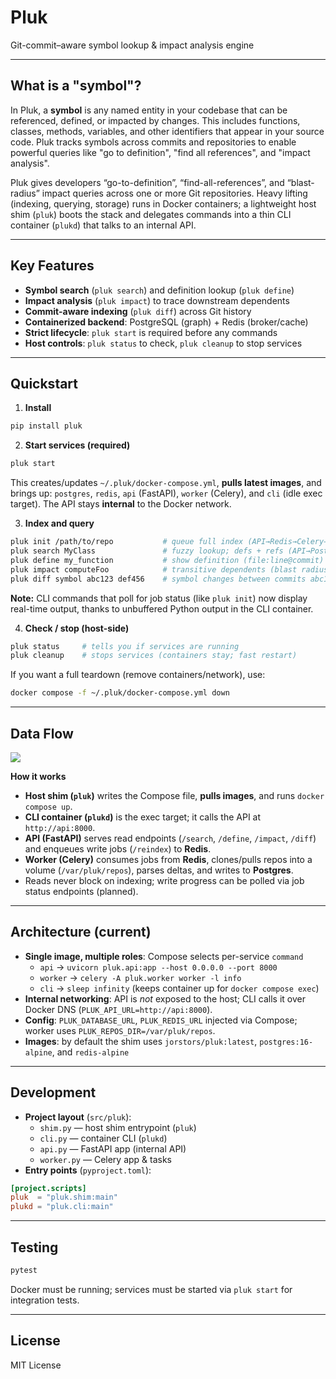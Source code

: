# Pluk

Git-commit–aware symbol lookup & impact analysis engine

---

## What is a "symbol"?

In Pluk, a **symbol** is any named entity in your codebase that can be referenced, defined, or impacted by changes. This includes functions, classes, methods, variables, and other identifiers that appear in your source code. Pluk tracks symbols across commits and repositories to enable powerful queries like "go to definition", "find all references", and "impact analysis".

Pluk gives developers “go-to-definition”, “find-all-references”, and “blast-radius” impact queries across one or more Git repositories. Heavy lifting (indexing, querying, storage) runs in Docker containers; a lightweight host shim (`pluk`) boots the stack and delegates commands into a thin CLI container (`plukd`) that talks to an internal API.

---

## Key Features

- **Symbol search** (`pluk search`) and definition lookup (`pluk define`)
- **Impact analysis** (`pluk impact`) to trace downstream dependents
- **Commit-aware indexing** (`pluk diff`) across Git history
- **Containerized backend**: PostgreSQL (graph) + Redis (broker/cache)
- **Strict lifecycle**: `pluk start` is required before any commands
- **Host controls**: `pluk status` to check, `pluk cleanup` to stop services

---

## Quickstart

1. **Install**

```bash
pip install pluk
```

2. **Start services (required)**

```bash
pluk start
```

This creates/updates `~/.pluk/docker-compose.yml`, **pulls latest images**, and brings up: `postgres`, `redis`, `api` (FastAPI), `worker` (Celery), and `cli` (idle exec target). The API stays **internal** to the Docker network.

3. **Index and query**

```bash
pluk init /path/to/repo           # queue full index (API→Redis→Celery→Postgres)
pluk search MyClass               # fuzzy lookup; defs + refs (API→Postgres, cached)
pluk define my_function           # show definition (file:line@commit)
pluk impact computeFoo            # transitive dependents (blast radius; cached)
pluk diff symbol abc123 def456    # symbol changes between commits abc123 → def456
```

**Note:** CLI commands that poll for job status (like `pluk init`) now display real-time output, thanks to unbuffered Python output in the CLI container.

4. **Check / stop (host-side)**

```bash
pluk status     # tells you if services are running
pluk cleanup    # stops services (containers stay; fast restart)
```

If you want a full teardown (remove containers/network), use:

```bash
docker compose -f ~/.pluk/docker-compose.yml down
```

---

## Data Flow

[![](https://mermaid.ink/img/pako:eNp9UtGO2jAQ_BVrHyqQAiKBhCSVKrWg6irRit6dVKmkqkyyl0Qkdmo7BUr4967D0eNe-rT27OzsztonSGWGEMNTJfdpwZVhq_tEMKbbba54U7A7qY0FGHsoynqTQFO1OzYoCGaakGECP2weRZaIV5VLme5Q_fyCZi_V7qKxWH0iibQqmUb1u0wxEQMrmL1leMCUGa5yNFdNxt6vLZ83t_yPXBvCX0jfSB4V8fb94Ya6wArV8YV5j1mpN4M-JGKrpKW_YSlPCxw-c5YfNoM1ucsVPnxdJUIf662sWO9p-Nqq3Qgbjd51_eylMLKzDm2KQp-5e3xcd9aGBSlc6OJXiy2SW73THXse52qkp6RS6Lb-L2WvSoPUNcNDR1PfNlDIM0Y9VIna5sCBXJUZxEa16ECNqub2CidblYApsMYEYjpmnN4KEnGmmoaL71LW1zIl27yA-IlXmm5tk3GDy5LTZup_qKLloFrIVhiIg8j3ehWIT3CAeOSF_tibzqahO43mURDNZw4cIXa9YBzOCJyEfjQJvDA4O_Cn7-yOPd-fBG7ou-48CN25A7QKI9Xny7_tv-_5L0GP5fk?type=png)](https://mermaid.live/edit#pako:eNp9UtGO2jAQ_BVrHyqQAiKBhCSVKrWg6irRit6dVKmkqkyyl0Qkdmo7BUr4967D0eNe-rT27OzsztonSGWGEMNTJfdpwZVhq_tEMKbbba54U7A7qY0FGHsoynqTQFO1OzYoCGaakGECP2weRZaIV5VLme5Q_fyCZi_V7qKxWH0iibQqmUb1u0wxEQMrmL1leMCUGa5yNFdNxt6vLZ83t_yPXBvCX0jfSB4V8fb94Ya6wArV8YV5j1mpN4M-JGKrpKW_YSlPCxw-c5YfNoM1ucsVPnxdJUIf662sWO9p-Nqq3Qgbjd51_eylMLKzDm2KQp-5e3xcd9aGBSlc6OJXiy2SW73THXse52qkp6RS6Lb-L2WvSoPUNcNDR1PfNlDIM0Y9VIna5sCBXJUZxEa16ECNqub2CidblYApsMYEYjpmnN4KEnGmmoaL71LW1zIl27yA-IlXmm5tk3GDy5LTZup_qKLloFrIVhiIg8j3ehWIT3CAeOSF_tibzqahO43mURDNZw4cIXa9YBzOCJyEfjQJvDA4O_Cn7-yOPd-fBG7ou-48CN25A7QKI9Xny7_tv-_5L0GP5fk)

**How it works**

- **Host shim (`pluk`)** writes the Compose file, **pulls images**, and runs `docker compose up`.
- **CLI container (`plukd`)** is the exec target; it calls the API at `http://api:8000`.
- **API (FastAPI)** serves read endpoints (`/search`, `/define`, `/impact`, `/diff`) and enqueues write jobs (`/reindex`) to **Redis**.
- **Worker (Celery)** consumes jobs from **Redis**, clones/pulls repos into a volume (`/var/pluk/repos`), parses deltas, and writes to **Postgres**.
- Reads never block on indexing; write progress can be polled via job status endpoints (planned).

---

## Architecture (current)

- **Single image, multiple roles**: Compose selects per-service `command`
  - `api` → `uvicorn pluk.api:app --host 0.0.0.0 --port 8000`
  - `worker` → `celery -A pluk.worker worker -l info`
  - `cli` → `sleep infinity` (keeps container up for `docker compose exec`)
- **Internal networking**: API is _not_ exposed to the host; CLI calls it over Docker DNS (`PLUK_API_URL=http://api:8000`).
- **Config**: `PLUK_DATABASE_URL`, `PLUK_REDIS_URL` injected via Compose; worker uses `PLUK_REPOS_DIR=/var/pluk/repos`.
- **Images**: by default the shim uses `jorstors/pluk:latest`, `postgres:16-alpine`, and `redis-alpine`

---

## Development

- **Project layout** (`src/pluk`):
  - `shim.py` — host shim entrypoint (`pluk`)
  - `cli.py` — container CLI (`plukd`)
  - `api.py` — FastAPI app (internal API)
  - `worker.py` — Celery app & tasks
- **Entry points** (`pyproject.toml`):

```toml
[project.scripts]
pluk  = "pluk.shim:main"
plukd = "pluk.cli:main"
```

---

## Testing

```bash
pytest
```

Docker must be running; services must be started via `pluk start` for integration tests.

---

## License

MIT License
